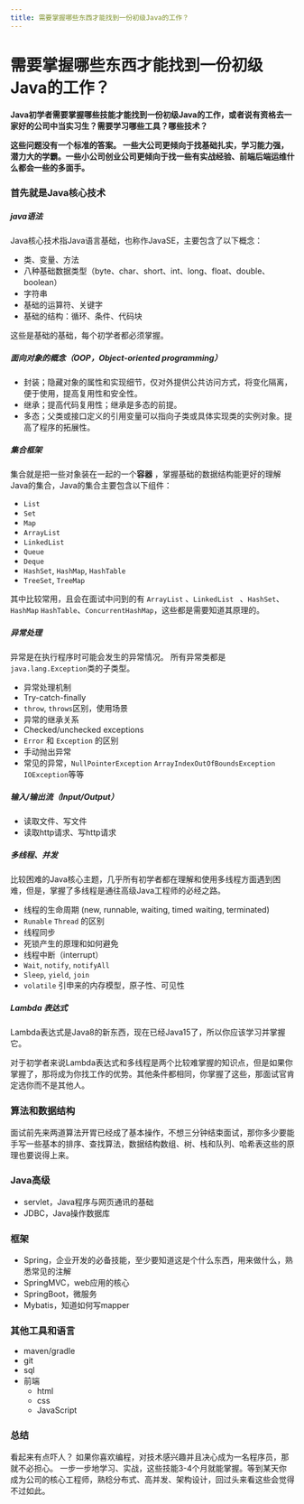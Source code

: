 ```yaml
---
title: 需要掌握哪些东西才能找到一份初级Java的工作？
---
```


# 需要掌握哪些东西才能找到一份初级Java的工作？

**Java初学者需要掌握哪些技能才能找到一份初级Java的工作，或者说有资格去一家好的公司中当实习生？需要学习哪些工具？哪些技术？**

**这些问题没有一个标准的答案。 一些大公司更倾向于找基础扎实，学习能力强，潜力大的学霸。一些小公司创业公司更倾向于找一些有实战经验、前端后端运维什么都会一些的多面手。**

### 首先就是Java核心技术

##### java语法

Java核心技术指Java语言基础，也称作JavaSE，主要包含了以下概念：

- 类、变量、方法
- 八种基础数据类型（byte、char、short、int、long、float、double、boolean）
- 字符串
- 基础的运算符、关键字
- 基础的结构：循环、条件、代码块

这些是基础的基础，每个初学者都必须掌握。

##### 面向对象的概念（OOP，Object-oriented programming）

- 封装；隐藏对象的属性和实现细节，仅对外提供公共访问方式，将变化隔离，便于使用，提高复用性和安全性。
- 继承；提高代码复用性；继承是多态的前提。
- 多态；父类或接口定义的引用变量可以指向子类或具体实现类的实例对象。提高了程序的拓展性。

##### 集合框架

集合就是把一些对象装在一起的一个**容器** ，掌握基础的数据结构能更好的理解Java的集合，Java的集合主要包含以下组件：

- `List`
- `Set`
- `Map`
- `ArrayList`
- `LinkedList`
- `Queue`
- `Deque`
- `HashSet`, `HashMap`, `HashTable`
- `TreeSet`, `TreeMap`

其中比较常用，且会在面试中问到的有 ```ArrayList``` 、`LinkedList ` 、`HashSet`、 `HashMap` `HashTable`、`ConcurrentHashMap`，这些都是需要知道其原理的。

##### 异常处理

异常是在执行程序时可能会发生的异常情况。 所有异常类都是`java.lang.Exception`类的子类型。

- 异常处理机制
- Try-catch-finally
- `throw`, `throws`区别，使用场景
- 异常的继承关系
- Checked/unchecked exceptions
- `Error` 和 `Exception` 的区别
- 手动抛出异常
- 常见的异常，`NullPointerException` `ArrayIndexOutOfBoundsException` `IOException`等等

##### 输入/输出流（Input/Output）

- 读取文件、写文件
- 读取http请求、写http请求

##### 多线程、并发

比较困难的Java核心主题，几乎所有初学者都在理解和使用多线程方面遇到困难，但是，掌握了多线程是通往高级Java工程师的必经之路。

- 线程的生命周期 (new, runnable, waiting, timed waiting, terminated)
- `Runable` `Thread` 的区别
- 线程同步
- 死锁产生的原理和如何避免
- 线程中断（interrupt）
- `Wait`, `notify`, `notifyAll`
- `Sleep`, `yield`, `join`
- `volatile` 引申来的内存模型，原子性、可见性

##### Lambda 表达式

Lambda表达式是Java8的新东西，现在已经Java15了，所以你应该学习并掌握它。

对于初学者来说Lambda表达式和多线程是两个比较难掌握的知识点，但是如果你掌握了，那将成为你找工作的优势。其他条件都相同，你掌握了这些，那面试官肯定选你而不是其他人。

### 算法和数据结构

面试前先来两道算法开胃已经成了基本操作，不想三分钟结束面试，那你多少要能手写一些基本的排序、查找算法，数据结构数组、树、栈和队列、哈希表这些的原理也要说得上来。

### Java高级

- servlet，Java程序与网页通讯的基础
- JDBC，Java操作数据库

### 框架

- Spring，企业开发的必备技能，至少要知道这是个什么东西，用来做什么，熟悉常见的注解
- SpringMVC，web应用的核心
- SpringBoot，微服务
- Mybatis，知道如何写mapper

### 其他工具和语言

- maven/gradle
- git
- sql
- 前端
  - html
  - css
  - JavaScript

### 总结

看起来有点吓人？ 如果你喜欢编程，对技术感兴趣并且决心成为一名程序员，那就不必担心。 一步一步地学习、实战，这些技能3-4个月就能掌握。等到某天你成为公司的核心工程师，熟稔分布式、高并发、架构设计，回过头来看这些会觉得不过如此。





